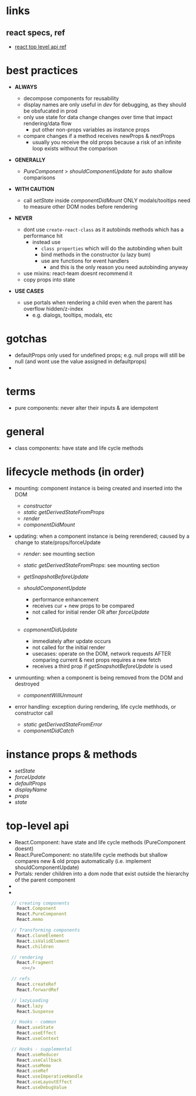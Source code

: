 # links 

## react specs, ref
  - [react top level api ref](https://reactjs.org/docs/react-api.html)


# best practices
  - **ALWAYS**
    - decompose components for reusability 
    - display names are only useful in *dev* for debugging, as they should be obsfucated in prod
    - only use state for data change changes over time that impact rendering/data flow
      - put other non-props variables as instance props
    - compare changes if a method receives newProps & nextProps
      - usually you receive the old props because a risk of an infinite loop exists without the comparison
  
  - **GENERALLY**
    - *PureComponent* > *shouldComponentUpdate* for auto shallow comparisons
    
  - **WITH CAUTION**
    - call *setState* inside *componentDidMount* ONLY modals/tooltips need to measure other DOM nodes before rendering
  
  - **NEVER**
    - dont use `create-react-class` as it autobinds methods which has a performance hit
      - instead use 
        - `class properties` which will do the autobinding when built
        - bind methods in the constructor (u lazy bum)
        - use are functions for event handlers 
          - and this is the only reason you need autobinding anyway
    - use mixins: react-team doesnt recommend it
    - copy props into state
  
  - **USE CASES**
    - use portals when rendering a child even when the parent has overflow hidden/z-index
      - e.g. dialogs, tooltips, modals, etc

# gotchas
  - defaultProps only used for undefined props; e.g. null props will still be null (and wont use the value assigned in defaultprops)
  - 

# terms 
  - pure components: never alter their inputs & are idempotent

# general
  - class components: have state and life cycle methods 

# lifecycle methods (in order)
  - mounting: component instance is being created and inserted into the DOM
    - *constructor*
    - *static getDerivedStateFromProps*
    - *render*
    - *componentDidMount*
      
    
  - updating: when a component instance is being rerendered; caused by a change to state/props/forceUpdate
    - *render*: see mounting section
    - *static getDerivedStateFromProps*: see mounting section
    
    - *getSnapshotBeforeUpdate*
    - *shouldComponentUpdate*
      - performance enhancement 
      - receives cur + new props to be compared
      - not called for initial render OR after *forceUpdate*
      - 
    
    - *copmonentDidUpdate*
      - immediately after update occurs
      - not called for the initial render
      - usecases: operate on the DOM, network requests AFTER comparing current & next props requires a new fetch
      - receives a third prop if *getSnapshotBeforeUpdate* is used
  
  - unmounting: when a component is being removed from the DOM and destroyed
    - *componentWillUnmount*
  
  - error handling: exception during rendering, life cycle methhods, or constructor call
    - *static getDerivedStateFromError*
    - *componentDidCatch*

# instance props & methods 
  - *setState*
  - *forceUpdate*
  - *defaultProps*
  - *displayName*
  - *props*
  - *state*
# top-level api
  - React.Component: have state and life cycle methods (PureComponent doesnt)
  - React.PureComponent: no state/life cycle methods but shallow compares new & old props automatically (i.e. implement shouldComponentUpdate)
  - Portals: render children into a dom node that exist outside the hierarchy of the parent component
  - 
  - 

```js
  // creating components
    React.Component
    React.PureComponent
    React.memo

  // Transforming components
    React.cloneElement
    React.isValidElement
    React.children

  // rendering
    React.Fragment
      <></>

  // refs
    React.createRef
    React.forwardRef

  // lazyLoading
    React.lazy
    React.Suspense

  // Hooks - common
    React.useState
    React.useEffect
    React.useContext

  // Hooks - supplemental
    React.useReducer
    React.useCallback
    React.useMemo
    React.useRef
    React.useImperativeHandle
    React.useLayoutEffect
    React.useDebugValue

```